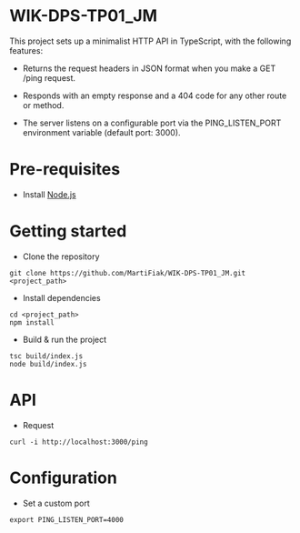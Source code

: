 # WIK-DPS-TP01_JM

This project sets up a minimalist HTTP API in TypeScript, with the following features:

- Returns the request headers in JSON format when you make a GET /ping request.

- Responds with an empty response and a 404 code for any other route or method.

- The server listens on a configurable port via the PING_LISTEN_PORT environment variable (default port: 3000).

# Pre-requisites

- Install [Node.js](https://nodejs.org/en/)

# Getting started
- Clone the repository
```
git clone https://github.com/MartiFiak/WIK-DPS-TP01_JM.git <project_path>
```

- Install dependencies
```
cd <project_path>
npm install
```

- Build & run the project
```
tsc build/index.js
node build/index.js
```

# API
- Request
```
curl -i http://localhost:3000/ping
```

# Configuration
- Set a custom port
```
export PING_LISTEN_PORT=4000
```
